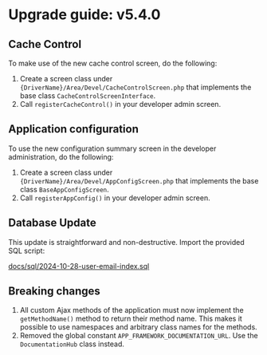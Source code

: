 # Upgrade guide: v5.4.0

## Cache Control

To make use of the new cache control screen, do the following:

1. Create a screen class under `{DriverName}/Area/Devel/CacheControlScreen.php`
   that implements the base class `CacheControlScreenInterface`.
2. Call `registerCacheControl()` in your developer admin screen.

## Application configuration

To use the new configuration summary screen in the developer administration,
do the following:

1. Create a screen class under `{DriverName}/Area/Devel/AppConfigScreen.php`
   that implements the base class `BaseAppConfigScreen`.
2. Call `registerAppConfig()` in your developer admin screen.

## Database Update

This update is straightforward and non-destructive. Import the provided SQL script:

[docs/sql/2024-10-28-user-email-index.sql](/docs/sql/2024-10-28-user-email-index.sql)

## Breaking changes

1. All custom Ajax methods of the application must now implement the `getMethodName()`
   method to return their method name. This makes it possible to use namespaces and
   arbitrary class names for the methods.
2. Removed the global constant `APP_FRAMEWORK_DOCUMENTATION_URL`.
   Use the `DocumentationHub` class instead.
